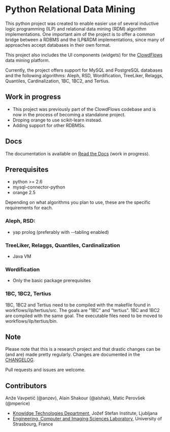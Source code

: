 # Python Relational Data Mining #

This python project was created to enable easier use of several inductive logic programming (ILP) and relational data mining (RDM)
algorithm implementations. One important aim of the project is to offer a common bridge between a RDBMS and the ILP&RDM implementations, since many of approaches accept databases in their own format.

This project also includes the UI components (widgets) for the [ClowdFlows](https://github.com/janezkranjc/clowdflows/) data mining platform.

<!-- TODO: add citations, licenses --> 
Currently, the project offers support for MySQL and PostgreSQL databases and the following algorithms: Aleph, RSD, Wordification, TreeLiker, Relaggs, Quantiles, Cardinalization, 1BC, 1BC2, and Tertius.

## Work in progress ##

* This project was previously part of the ClowdFlows codebase and is now in the process of becoming a standalone project. 
* Droping orange to use scikit-learn instead.
* Adding support for other RDBMSs.

## Docs ##

The documentation is available on [Read the Docs](http://rdm.readthedocs.org/en/latest/) (work in progress).

## Prerequisites ##

* python >= 2.6
* mysql-connector-python
* orange 2.5

Depending on what algorithms you plan to use, these are the specific requirements for each.

### Aleph, RSD: ###
* yap prolog (preferably with --tabling enabled)

### TreeLiker, Relaggs, Quantiles, Cardinalization ###
* Java VM

### Wordification ###
* Only the basic package prerequisites

### 1BC, 1BC2, Tertius ###

1BC, 1BC2 and Tertius need to be compiled with the makefile found in workflows/ilp/tertius/src. The goals are "1BC" and "tertius". 1BC and 1BC2 are compiled with the same goal. The executable files need to be moved to workflows/ilp/tertius/bin.

## Note ##

Please note that this is a research project and that drastic changes can be (and are) made pretty regularly. Changes are documented in the [CHANGELOG](CHANGELOG.md).

Pull requests and issues are welcome.

## Contributors ##

Anže Vavpetič (@anzev), Alain Shakour (@alshak), Matic Perovšek (@mperice)

* [Knowldge Technologies Department](http://kt.ijs.si), Jožef Stefan Institute, Ljubljana
* [Engineering, Computer and Imaging Sciences Laboratory](http://icube-bfo.unistra.fr/en/index.php/Home), University of Strasbourg, France
